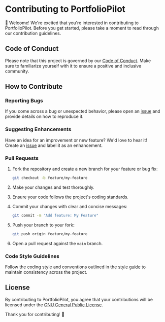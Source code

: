 # Contributing to PortfolioPilot

👋 Welcome! We're excited that you're interested in contributing to PortfolioPilot. Before you get started, please take a moment to read through our contribution guidelines.

## Code of Conduct

Please note that this project is governed by our [Code of Conduct](CODE_OF_CONDUCT.md). Make sure to familiarize yourself with it to ensure a positive and inclusive community.

## How to Contribute

### Reporting Bugs

If you come across a bug or unexpected behavior, please open an [issue](../../issues) and provide details on how to reproduce it.

### Suggesting Enhancements

Have an idea for an improvement or new feature? We'd love to hear it! Create an [issue](../../issues) and label it as an enhancement.

### Pull Requests

1. Fork the repository and create a new branch for your feature or bug fix:

   ```bash
   git checkout -b feature/my-feature
   ```

2. Make your changes and test thoroughly.

3. Ensure your code follows the project's coding standards.

4. Commit your changes with clear and concise messages:

   ```bash
   git commit -m "Add feature: My Feature"
   ```

5. Push your branch to your fork:

   ```bash
   git push origin feature/my-feature
   ```

6. Open a pull request against the `main` branch.

### Code Style Guidelines

Follow the coding style and conventions outlined in the [style guide](STYLE_GUIDE.md) to maintain consistency across the project.

## License

By contributing to PortfolioPilot, you agree that your contributions will be licensed under the [GNU General Public License](LICENSE).

Thank you for contributing! 🚀